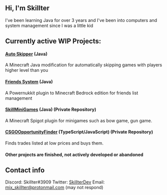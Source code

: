 
## Hi, I'm Skillter
I've been learning Java for over 3 years and I've been into computers and system management since I was a little kid


## Currently active WIP Projects:
#### [Auto Skipper](https://github.com/Skillter/Auto-Skipper) (Java)
A Minecraft Java modification for automatically skipping games with players higher level than you
#### [Friends System](https://github.com/Skillter/PowerNukkitPlugins/tree/friends-system) (Java)
A Powernukkit plugin to Minecraft Bedrock edition for friends list management
#### [SkillMiniGames]() (Java) (Private Repository)
A Minecraft Spigot plugin for minigames such as bow game, gun game.
#### [CSGOOpportunityFinder]() (TypeScript/JavaScript) (Private Repository)
Finds trades listed at low prices and buys them.
#### Other projects are finished, not actively developed or abandoned

## Contact info
Discord: Skillter#3909
Twitter: [SkillterDev](https://twitter.com/SkillterDev)
Email: mix_skillter@protonmail.com (may not respond)